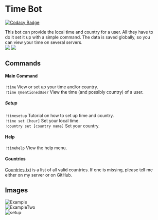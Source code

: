 # Time Bot

[![Codacy Badge](https://api.codacy.com/project/badge/Grade/5ee72a439b9c4669a9c122999db57127)](https://app.codacy.com/app/WilliamWelsh/TimeBot?utm_source=github.com&utm_medium=referral&utm_content=WilliamWelsh/TimeBot&utm_campaign=Badge_Grade_Dashboard)

This bot can provide the local time and country for a user. All they have to do it set it up with a simple command. The data is saved globally, so you can view your time on several servers.  
[<img src="https://discordapp.com/api/guilds/294699220743618561/widget.png?style=shield">](https://discord.gg/qsc8YMS) <img src="https://img.shields.io/badge/discord-csharp-blue.svg">

## Commands
#### Main Command
`!time` View or set up your time and/or country.  
`!time @mentionedUser` View the time (and possibly country) of a user.
##### Setup
`!timesetup` Tutorial on how to set up time and country.  
`!time set [hour]` Set your local time.  
`!country set [country name]` Set your country.  
#### Help
`!timehelp` View the help menu.  
#### Countries
[Countries.txt](https://github.com/WilliamWelsh/TimeBot/blob/master/TimeBot/countries.txt) is a list of all valid countries. If one is missing, please tell me either on my server or on GitHub.

## Images
![Example](https://i.imgur.com/VynC3uB.png)  
![ExampleTwo](https://i.imgur.com/NKXpsI5.png)    
![setup](https://i.imgur.com/LBiQPXy.png)